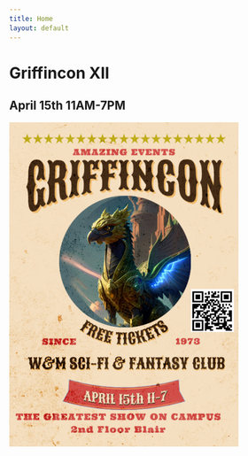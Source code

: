 ```yaml
---
title: Home
layout: default
---
```

# Griffincon XII
## April 15th 11AM-7PM

![Griffincon XII Poster](assets/img/gcon1.png)
